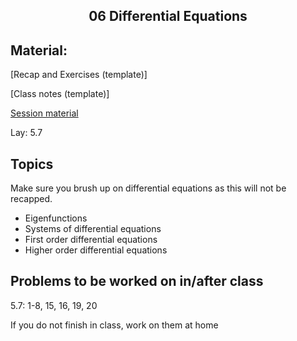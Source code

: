 <h2 align="center">06 Differential Equations</h2>

## Material:

[Recap and Exercises (template)]

[Class notes (template)]

[Session material](https://viaucdk-my.sharepoint.com/:f:/g/personal/rib_viauc_dk/Elax7Cbk0DNLhpjCdiMwfOwBmG7jxqF7AJW5boJBajmB7Q?e=NzLWfW)

<p>Lay:&nbsp;​5.7</p>

## Topics
<p>Make sure you brush up on differential equations as this will not be recapped.</p>
<ul>
 <li>Eigenfunctions</li>
 <li>Systems of differential equations</li>
 <li>First order differential equations</li>
 <li>Higher order differential equations</li>
</ul>


## Problems to be worked on in/after class

<p>5.7: 1-8, 15, 16, 19, 20<br />
  
If you do not finish in class, work on them at home</p>
